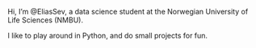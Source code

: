 Hi, I’m @EliasSev, a data science student at the Norwegian University of Life Sciences (NMBU).

I like to play around in Python, and do small projects for fun.

<!---
EliasSev/EliasSev is a ✨ special ✨ repository because its `README.md` (this file) appears on your GitHub profile.
You can click the Preview link to take a look at your changes.
--->
